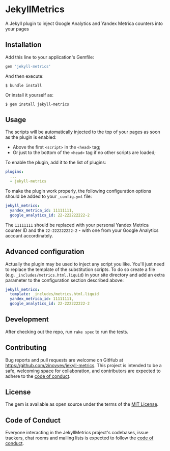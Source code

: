 # JekyllMetrics


A Jekyll plugin to inject Google Analytics and Yandex Metrica counters into your pages


## Installation


Add this line to your application's Gemfile:

```ruby
gem 'jekyll-metrics'
```

And then execute:

    $ bundle install

Or install it yourself as:

    $ gem install jekyll-metrics


## Usage


The scripts will be automatically injected to the top of your pages as soon as the plugin is enabled:
* Above the first `<script>` in the `<head>` tag;
* Or just to the bottom of the `<head>` tag if no other scripts are loaded;

To enable the plugin, add it to the list of plugins:

```yaml
plugins:
  ...
  - jekyll-metrics
```

To make the plugin work properly, the following configuration options should be added to your `_config.yml` file:

```yaml
jekyll_metrics:
  yandex_metrica_id: 11111111,
  google_analytics_id: 22-222222222-2
```

The `11111111` should be replaced with your personal Yandex Metrica counter ID and the `22-222222222-2` - with one
from your Google Analytics account accordinately.


## Advanced configuration


Actually the plugin may be used to inject any script you like. You'll just need to replace the template of the
substitution scripts. To do so create a file (e.g. `_includes/metrics.html.liquid`) in your site directory and add an
extra parameter to the configuration section described above:

```yaml
jekyll_metrics:
  template: _includes/metrics.html.liquid
  yandex_metrica_id: 11111111,
  google_analytics_id: 22-222222222-2
```


## Development


After checking out the repo, run `rake spec` to run the tests. 


## Contributing


Bug reports and pull requests are welcome on GitHub at https://github.com/zinovyev/jekyll-metrics.
This project is intended to be a safe, welcoming space for collaboration, and contributors are expected to adhere
to the [code of conduct](https://github.com/zinovyev/jekyll-metrics/blob/master/CODE_OF_CONDUCT.md).


## License


The gem is available as open source under the terms of the [MIT License](https://opensource.org/licenses/MIT).


## Code of Conduct


Everyone interacting in the JekyllMetrics project's codebases, issue trackers, chat rooms and mailing lists is
expected to follow the [code of conduct](https://github.com/[USERNAME]/jekyll-metrics/blob/master/CODE_OF_CONDUCT.md).
